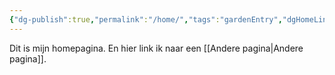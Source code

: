 ```yaml
---
{"dg-publish":true,"permalink":"/home/","tags":"gardenEntry","dgHomeLink":true,"dgPassFrontmatter":false,"dgShowBacklinks":false,"dgShowLocalGraph":false,"dgShowInlineTitle":false}
---
```



Dit is mijn homepagina. En hier link ik naar een [[Andere pagina|Andere pagina]].
